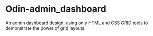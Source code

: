 # Odin-admin_dashboard
An admin dashboard design, using only HTML and CSS GRID tools to demonstrate
the power of grid layouts.
